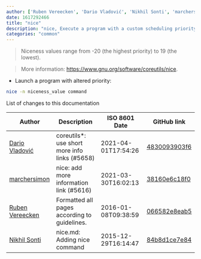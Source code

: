 ```yaml
---
author: ['Ruben Vereecken', 'Dario Vladović', 'Nikhil Sonti', 'marchersimon']
date: 1617292466
title: "nice"
description: "nice, Execute a program with a custom scheduling priority (niceness)."
categories: "common"
---
```

> Niceness values range from -20 (the highest priority) to 19 (the lowest).

> More information: <https://www.gnu.org/software/coreutils/nice>.

- Launch a program with altered priority:

```bash
nice -n niceness_value command
```
List of changes to this documentation


Author | Description | ISO 8601 Date | GitHub link
------|-----|-----|-----
[Dario Vladović](mailto:d.vladimyr@gmail.com) | coreutils*: use short more info links (#5658) | 2021-04-01T17:54:26 | [4830093903f6](https://github.com/tldr-pages/tldr/commit/4830093903f66ccf3ebbc2ecf477286e45edac59)
[marchersimon](mailto:50295997+marchersimon@users.noreply.github.com) | nice: add more information link (#5616) | 2021-03-30T16:02:13 | [38160e6c18f0](https://github.com/tldr-pages/tldr/commit/38160e6c18f0c75aa49048fd1f4f77a3bfc9e5ed)
[Ruben Vereecken](mailto:rubenvereecken@gmail.com) | Formatted all pages according to guidelines. | 2016-01-08T09:38:59 | [066582e8eab5](https://github.com/tldr-pages/tldr/commit/066582e8eab57bce9861cc8d379e158d61f1cc95)
[Nikhil Sonti](mailto:nikhilsv92@gmail.com) | nice.md: Adding nice command | 2015-12-29T16:14:47 | [84b8d1ce7e84](https://github.com/tldr-pages/tldr/commit/84b8d1ce7e84e42b6bee90120097947d181fb797)

